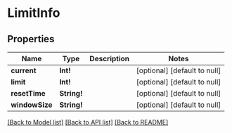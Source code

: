 # LimitInfo

## Properties
Name | Type | Description | Notes
------------ | ------------- | ------------- | -------------
**current** | **Int!** |  | [optional] [default to null]
**limit** | **Int!** |  | [optional] [default to null]
**resetTime** | **String!** |  | [optional] [default to null]
**windowSize** | **String!** |  | [optional] [default to null]

[[Back to Model list]](../README.md#documentation-for-models) [[Back to API list]](../README.md#documentation-for-api-endpoints) [[Back to README]](../README.md)


